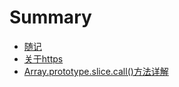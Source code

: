 # Summary

* [随记](README.md)
* [关于https](guan-yu-https.md)
* [Array.prototype.slice.call\(\)方法详解](arrayprototypeslicecallfang-fa-xiang-jie.md)

